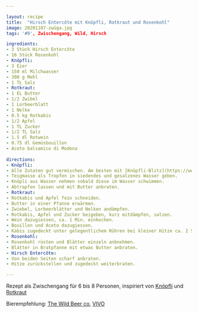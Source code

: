```yaml
---

layout: recipe
title:  "Hirsch Entercôte mit Knöpfli, Rotkraut und Rosenkohl"
image: 20201107-zwüga.jpg
tags: '#9', Zwischengang, Wild, Hirsch

ingredients:
- 3 Stück Hirsch Entercôte
- 16 Stück Rosenkohl
- Knöpfli:
- 3 Eier
- 150 ml Milchwasser
- 300 g Mehl
- 1 TL Salz
- Rotkraut:
- 1 EL Butter
- 1/2 Zwibel
- 1 Lorbeerblatt
- 1 Nelke
- 0.5 kg Rotkabis
- 1/2 Apfel
- 1 TL Zucker
- 1/2 TL Salz
- 1.5 dl Rotwein
- 0.75 dl Gemüsbouillon
- Aceto balsamico di Modena
 
directions:
- Knöpfli:
- Alle Zutaten gut vermischen. Am besten mit [Knöpfli-Blitz](https://www.bettybossi.ch/de/Angebote/Detail/8568143872?title=Spaetzli-Blitz-Set).
- Teigmasse als Tropfen in siedendes und gesalzenes Wasser geben.
- Knöpli aus Wasser nehmen sobald diese im Wasser schwimmen.
- Abtropfen lassen und mit Butter anbraten.
- Rotkraut:
- Rotkabis und Apfel fein schneiden.
- Butter in einer Pfanne erwärmen.
- Zwiebel, Lorbeerblätter und Nelken andämpfen.
- Rotkabis, Apfel und Zucker beigeben, kurz mitdämpfen, salzen.
- Wein dazugiessen, ca. 1 Min. einkochen.
- Bouillon und Aceto dazugiessen.
- Kabis zugedeckt unter gelegentlichem Rühren bei kleiner Hitze ca. 2 Std. weich köcheln.
- Rosenkohl:
- Rosenkohl rüsten und Blätter einzeln anbnehmen.
- Blätter in Bratpfanne mit etwas Butter anbraten.
- Hirsch Entercôte:
- Von beiden Seiten scharf anbraten.
- Hitze zurückstellen und zugedeckt weiterbraten.

---
```


Rezept als Zwischengang für 6 bis 8 Personen, inspiriert von [Knöpfli](https://www.bettybossi.ch/de/Rezept/ShowRezept/BB_ETXX041101_0006A-40-de?setDevice=auto) und [Rotkraut](https://fooby.ch/de/rezepte/18407/rotkraut-)

Bierempfehlung: [The Wild Beer co](https://www.wildbeerco.com/), [VIVO](https://www.wildbeerco.com/item/612/Beers/Vivo-Bottle.html)
